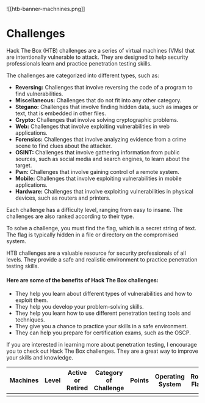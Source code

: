 ![[htb-banner-machnines.png]]
# Challenges
Hack The Box (HTB) challenges are a series of virtual machines (VMs) that are intentionally vulnerable to attack. They are designed to help security professionals learn and practice penetration testing skills.

The challenges are categorized into different types, such as:

- **Reversing:** Challenges that involve reversing the code of a program to find vulnerabilities.
- **Miscellaneous:** Challenges that do not fit into any other category.
- **Stegano:** Challenges that involve finding hidden data, such as images or text, that is embedded in other files.
- **Crypto:** Challenges that involve solving cryptographic problems.
- **Web:** Challenges that involve exploiting vulnerabilities in web applications.
- **Forensics:** Challenges that involve analyzing evidence from a crime scene to find clues about the attacker.
- **OSINT:** Challenges that involve gathering information from public sources, such as social media and search engines, to learn about the target.
- **Pwn:** Challenges that involve gaining control of a remote system.
- **Mobile:** Challenges that involve exploiting vulnerabilities in mobile applications.
- **Hardware:** Challenges that involve exploiting vulnerabilities in physical devices, such as routers and printers.

Each challenge has a difficulty level, ranging from easy to insane. The challenges are also ranked according to their type.

To solve a challenge, you must find the flag, which is a secret string of text. The flag is typically hidden in a file or directory on the compromised system.

HTB challenges are a valuable resource for security professionals of all levels. They provide a safe and realistic environment to practice penetration testing skills.

#### Here are some of the benefits of Hack The Box challenges:

- They help you learn about different types of vulnerabilities and how to exploit them.
- They help you develop your problem-solving skills.
- They help you learn how to use different penetration testing tools and techniques.
- They give you a chance to practice your skills in a safe environment.
- They can help you prepare for certification exams, such as the OSCP.

If you are interested in learning more about penetration testing, I encourage you to check out Hack The Box challenges. They are a great way to improve your skills and knowledge.


| Machines | Level | Active or Retired | Category of Challenge |Points | Operating System| Root Flag |  User Flag   | 
| -------- | ----- | ----------------- | --------------------- | ---------------- | --------- | --------- | --- |
|          |       |                   |                       |                  |           |           |     |
